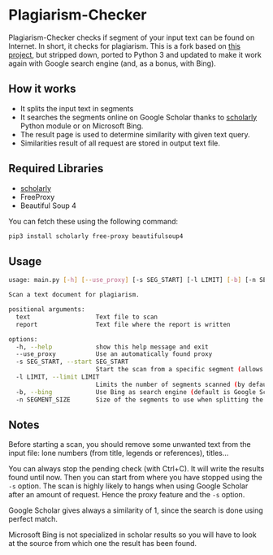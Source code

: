 # Plagiarism-Checker

Plagiarism-Checker checks if segment of your input text can be found on Internet. In short, it checks for plagiarism.
This is a fork based on [this project](https://github.com/architshukla/Plagiarism-Checker), but stripped down, ported to Python 3 and updated to make it work again with Google search engine (and, as a bonus, with Bing).

## How it works

*   It splits the input text in segments
*   It searches the segments online on Google Scholar thanks to [scholarly](https://github.com/scholarly-python-package/scholarly) Python module or on Microsoft Bing.
*   The result page is used to determine similarity with given text query.
*   Similarities result of all request are stored in output text file.

## Required Libraries

*   [scholarly](https://github.com/scholarly-python-package/scholarly)
*   FreeProxy
*   Beautiful Soup 4

You can fetch these using the following command:
```bash
pip3 install scholarly free-proxy beautifulsoup4
```

## Usage

```bash
usage: main.py [-h] [--use_proxy] [-s SEG_START] [-l LIMIT] [-b] [-n SEGMENT_SIZE] text report

Scan a text document for plagiarism.

positional arguments:
  text                  Text file to scan
  report                Text file where the report is written

options:
  -h, --help            show this help message and exit
  --use_proxy           Use an automatically found proxy
  -s SEG_START, --start SEG_START
                        Start the scan from a specific segment (allows to resume a scan)
  -l LIMIT, --limit LIMIT
                        Limits the number of segments scanned (by default there is no limit)
  -b, --bing            Use Bing as search engine (default is Google Scholar)
  -n SEGMENT_SIZE       Size of the segments to use when splitting the input text (default is 9)
```

## Notes

Before starting a scan, you should remove some unwanted text from the input file: lone numbers (from title, legends or references), titles...

You can always stop the pending check (with Ctrl+C). It will write the results found until now. Then you can start from where you have stopped using the `-s` option. The scan is highly likely to hangs when using Google Scholar after an amount of request. Hence the proxy feature and the `-s` option.

Google Scholar gives always a similarity of 1, since the search is done using perfect match.

Microsoft Bing is not specialized in scholar results so you will have to look at the source from which one the result has been found.

